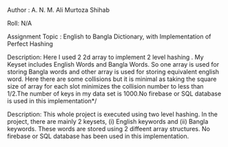 Author : A. N. M. Ali Murtoza Shihab

Roll: N/A

Assignment Topic : English to Bangla Dictionary, with Implementation of Perfect Hashing

Description: Here I used 2 2d array to implement 2 level hashing . My Keyset includes English Words and Bangla
Words. So one array is used for storing Bangla words and other array is used for storing equivalent english word.
Here there are some collisions but it is minimal as taking the square size of array for each slot minimizes the
collision number to less than 1/2.The number of keys in my data set is 1000.No firebase or SQL database is used in
this implementation*/

Description: This whole project is executed using two level hashing. In the project, there are mainly 2 keysets, 
(i) English keywords and (ii) Bangla keywords. These words are stored using 2 diffeent array structures.
No firebase or SQL database has been used in this implementation.

